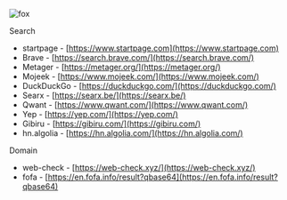 ![fox](https://github.com/user-attachments/assets/a05d34c6-9ca3-4206-9dac-ae21858ca25e)

Search
* startpage - [https://www.startpage.com](https://www.startpage.com)
* Brave - [https://search.brave.com/](https://search.brave.com/)
* Metager - [https://metager.org/](https://metager.org/)
* Mojeek - [https://www.mojeek.com/](https://www.mojeek.com/)
* DuckDuckGo - [https://duckduckgo.com/](https://duckduckgo.com/)
* Searx - [https://searx.be/](https://searx.be/)
* Qwant - [https://www.qwant.com/](https://www.qwant.com/)
* Yep - [https://yep.com/](https://yep.com/)
* Gibiru - [https://gibiru.com/](https://gibiru.com/)
* hn.algolia - [https://hn.algolia.com/](https://hn.algolia.com/)

Domain
* web-check - [https://web-check.xyz/](https://web-check.xyz/)
* fofa - [https://en.fofa.info/result?qbase64](https://en.fofa.info/result?qbase64)

